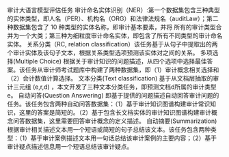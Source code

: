 审计大语言模型评估任务
审计命名实体识别（NER）:第一个数据集包含三种典型的实体类型，即人名（PER）、机构名（ORG）和法律法规名（auditLaw）；第二种数据集包含了 10 种类型的实体名称，即审计基本要素，并将
所有的审计类型合并为一个大类；第三种为细粒度审计命名实体，即包含了所有不同类型的审计命名实体。
关系分类（RC, relation classification）该任务基于从句子中提取出的两个审计实体及该句子文本，根据关系类型选项预测该实体对之间的关系。
多项选择(Multiple Choice) 根据关于审计知识的问题描述，从四个选项中选择最佳答案。该任务从审计师考试题库中构建了两种数据集，即（1）审计概念相关选择和（2）会计数值计算选择。
文本分类(Text classification) 基于从文档层抽取的审计三元组 (e,r,d) ，本文开发了三种文本分类任务，即预测文档d所属的审计类型e。
自动问答(Question Answering) 即基于提供的问题描述自动回答审计问题的任务。该任务包含两种自动问答数据集：（1）基于审计知识图谱构建审计常识知识，这里的答案是简短的。（2）基于包含长文档实体的审计知识图谱构建审计概念问答数据集，这里需要回答审计概念的定义描述。
自动摘要(Summarization) 根据审计相关描述文本用一个短语或简短的句子总结该文本。该任务包含两种类型：（1）基于审计案例描述文本用一句话总结该审计案例的主要内容；（2）基于审计疑点描述信息用一个短语总结该审计疑点。
